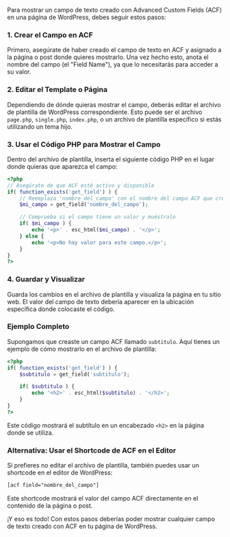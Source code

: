 Para mostrar un campo de texto creado con Advanced Custom Fields (ACF) en una página de WordPress, debes seguir estos pasos:

### 1. Crear el Campo en ACF
Primero, asegúrate de haber creado el campo de texto en ACF y asignado a la página o post donde quieres mostrarlo. Una vez hecho esto, anota el nombre del campo (el "Field Name"), ya que lo necesitarás para acceder a su valor.

### 2. Editar el Template o Página
Dependiendo de dónde quieras mostrar el campo, deberás editar el archivo de plantilla de WordPress correspondiente. Esto puede ser el archivo `page.php`, `single.php`, `index.php`, o un archivo de plantilla específico si estás utilizando un tema hijo.

### 3. Usar el Código PHP para Mostrar el Campo
Dentro del archivo de plantilla, inserta el siguiente código PHP en el lugar donde quieras que aparezca el campo:

```php
<?php
// Asegúrate de que ACF esté activo y disponible
if( function_exists('get_field') ) {
    // Reemplaza 'nombre_del_campo' con el nombre del campo ACF que creaste
    $mi_campo = get_field('nombre_del_campo');

    // Comprueba si el campo tiene un valor y muéstralo
    if( $mi_campo ) {
        echo '<p>' . esc_html($mi_campo) . '</p>';
    } else {
        echo '<p>No hay valor para este campo.</p>';
    }
}
?>
```

### 4. Guardar y Visualizar
Guarda los cambios en el archivo de plantilla y visualiza la página en tu sitio web. El valor del campo de texto debería aparecer en la ubicación específica donde colocaste el código.

### Ejemplo Completo
Supongamos que creaste un campo ACF llamado `subtitulo`. Aquí tienes un ejemplo de cómo mostrarlo en el archivo de plantilla:

```php
<?php
if( function_exists('get_field') ) {
    $subtitulo = get_field('subtitulo');

    if( $subtitulo ) {
        echo '<h2>' . esc_html($subtitulo) . '</h2>';
    }
}
?>
```

Este código mostrará el subtítulo en un encabezado `<h2>` en la página donde se utiliza.

### Alternativa: Usar el Shortcode de ACF en el Editor
Si prefieres no editar el archivo de plantilla, también puedes usar un shortcode en el editor de WordPress:

```html
[acf field="nombre_del_campo"]
```

Este shortcode mostrará el valor del campo ACF directamente en el contenido de la página o post.

¡Y eso es todo! Con estos pasos deberías poder mostrar cualquier campo de texto creado con ACF en tu página de WordPress.